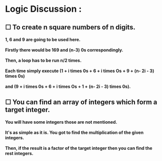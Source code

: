 <h1>Logic Discussion :</h1>

<h2>☐ To create n square numbers of n digits. <br/></h2>
<h4>1, 6 and 9 are going to be used here. <br/> <br/>
  Firstly there would be 169 and (n-3) 0s correspondingly. <br/> <br/>
  Then, a loop has to be run n/2 times. <br/> <br/>
  Each time simply execute (1 + i times 0s + 6 + i times Os + 9 + (n- 2i - 3) times 0s) <br/> <br/>
  and (9 + i times 0s + 6 + i times Os + 1 + (n- 2i - 3) times 0s). <br/> </h4>

<h2>☐ You can find an array of integers which form a target integer. <br/></h2>
<h4>You will have some integers those are not mentioned.<br/><br/>
It's as simple as it is. You got to find the multiplication of the given integers. <br/><br/>
Then, if the result is a factor of the target integer then you can find the rest integers. <br/><br/>
</h4>
